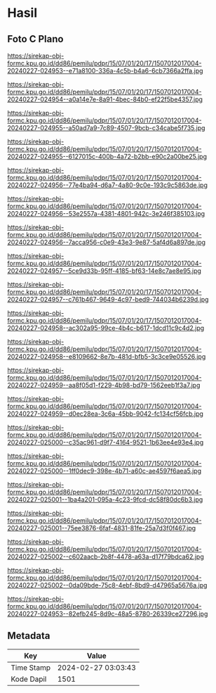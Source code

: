 # Hasil

## Foto C Plano

https://sirekap-obj-formc.kpu.go.id/dd86/pemilu/pdpr/15/07/01/20/17/1507012017004-20240227-024953--e71a8100-336a-4c5b-b4a6-6cb7366a2ffa.jpg

https://sirekap-obj-formc.kpu.go.id/dd86/pemilu/pdpr/15/07/01/20/17/1507012017004-20240227-024954--a0a14e7e-8a91-4bec-84b0-ef22f5be4357.jpg

https://sirekap-obj-formc.kpu.go.id/dd86/pemilu/pdpr/15/07/01/20/17/1507012017004-20240227-024955--a50ad7a9-7c89-4507-9bcb-c34cabe5f735.jpg

https://sirekap-obj-formc.kpu.go.id/dd86/pemilu/pdpr/15/07/01/20/17/1507012017004-20240227-024955--6127015c-400b-4a72-b2bb-e90c2a00be25.jpg

https://sirekap-obj-formc.kpu.go.id/dd86/pemilu/pdpr/15/07/01/20/17/1507012017004-20240227-024956--77e4ba94-d6a7-4a80-9c0e-193c9c5863de.jpg

https://sirekap-obj-formc.kpu.go.id/dd86/pemilu/pdpr/15/07/01/20/17/1507012017004-20240227-024956--53e2557a-4381-4801-942c-3e246f385103.jpg

https://sirekap-obj-formc.kpu.go.id/dd86/pemilu/pdpr/15/07/01/20/17/1507012017004-20240227-024956--7acca956-c0e9-43e3-9e87-5af4d6a897de.jpg

https://sirekap-obj-formc.kpu.go.id/dd86/pemilu/pdpr/15/07/01/20/17/1507012017004-20240227-024957--5ce9d33b-95ff-4185-bf63-14e8c7ae8e95.jpg

https://sirekap-obj-formc.kpu.go.id/dd86/pemilu/pdpr/15/07/01/20/17/1507012017004-20240227-024957--c761b467-9649-4c97-bed9-744034b6239d.jpg

https://sirekap-obj-formc.kpu.go.id/dd86/pemilu/pdpr/15/07/01/20/17/1507012017004-20240227-024958--ac302a95-99ce-4b4c-b617-1dcd11c9c4d2.jpg

https://sirekap-obj-formc.kpu.go.id/dd86/pemilu/pdpr/15/07/01/20/17/1507012017004-20240227-024958--e8109662-8e7b-481d-bfb5-3c3ce9e05526.jpg

https://sirekap-obj-formc.kpu.go.id/dd86/pemilu/pdpr/15/07/01/20/17/1507012017004-20240227-024959--aa8f05d1-f229-4b98-bd79-1562eeb1f3a7.jpg

https://sirekap-obj-formc.kpu.go.id/dd86/pemilu/pdpr/15/07/01/20/17/1507012017004-20240227-024959--d0ec28ea-3c6a-45bb-9042-fc134cf56fcb.jpg

https://sirekap-obj-formc.kpu.go.id/dd86/pemilu/pdpr/15/07/01/20/17/1507012017004-20240227-025000--c35ac961-d9f7-4164-9521-1b63ee4e93e4.jpg

https://sirekap-obj-formc.kpu.go.id/dd86/pemilu/pdpr/15/07/01/20/17/1507012017004-20240227-025000--1ff0dec9-398e-4b71-a60c-ae4597f6aea5.jpg

https://sirekap-obj-formc.kpu.go.id/dd86/pemilu/pdpr/15/07/01/20/17/1507012017004-20240227-025001--1ba4a201-095a-4c23-9fcd-dc58f80dc6b3.jpg

https://sirekap-obj-formc.kpu.go.id/dd86/pemilu/pdpr/15/07/01/20/17/1507012017004-20240227-025001--75ee3876-6faf-4831-81fe-25a7d3f0f467.jpg

https://sirekap-obj-formc.kpu.go.id/dd86/pemilu/pdpr/15/07/01/20/17/1507012017004-20240227-025002--c602aacb-2b8f-4478-a63a-d17f79bdca62.jpg

https://sirekap-obj-formc.kpu.go.id/dd86/pemilu/pdpr/15/07/01/20/17/1507012017004-20240227-025002--0da09bde-75c8-4ebf-8bd9-d47965a5676a.jpg

https://sirekap-obj-formc.kpu.go.id/dd86/pemilu/pdpr/15/07/01/20/17/1507012017004-20240227-024953--82efb245-8d9c-48a5-8780-26339ce27296.jpg


## Metadata

| Key        | Value               |
| ---------- | ------------------- |
| Time Stamp | 2024-02-27 03:03:43 |
| Kode Dapil | 1501                |



